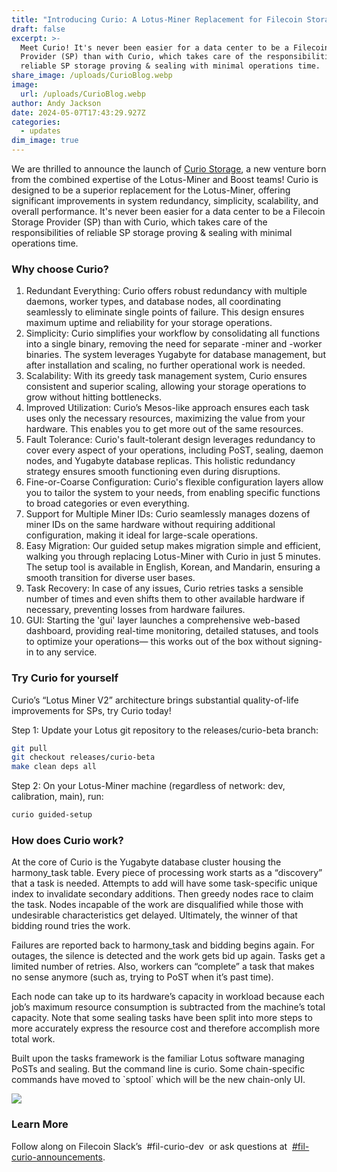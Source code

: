 ```yaml
---
title: "Introducing Curio: A Lotus-Miner Replacement for Filecoin Storage Providers"
draft: false
excerpt: >-
  Meet Curio! It's never been easier for a data center to be a Filecoin Storage
  Provider (SP) than with Curio, which takes care of the responsibilities of
  reliable SP storage proving & sealing with minimal operations time.
share_image: /uploads/CurioBlog.webp
image:
  url: /uploads/CurioBlog.webp
author: Andy Jackson
date: 2024-05-07T17:43:29.927Z
categories:
  - updates
dim_image: true
---
```


We are thrilled to announce the launch of [Curio Storage](https://curiostorage.org/), a new venture born from the combined expertise of the Lotus-Miner and Boost teams! Curio is designed to be a superior replacement for the Lotus-Miner, offering significant improvements in system redundancy, simplicity, scalability, and overall performance. It's never been easier for a data center to be a Filecoin Storage Provider (SP) than with Curio, which takes care of the responsibilities of reliable SP storage proving & sealing with minimal operations time.

### Why choose Curio?

1. Redundant Everything: Curio offers robust redundancy with multiple daemons, worker types, and database nodes, all coordinating seamlessly to eliminate single points of failure. This design ensures maximum uptime and reliability for your storage operations.
2. Simplicity: Curio simplifies your workflow by consolidating all functions into a single binary, removing the need for separate -miner and -worker binaries. The system leverages Yugabyte for database management, but after installation and scaling, no further operational work is needed.
3. Scalability: With its greedy task management system, Curio ensures consistent and superior scaling, allowing your storage operations to grow without hitting bottlenecks.
4. Improved Utilization: Curio’s Mesos-like approach ensures each task uses only the necessary resources, maximizing the value from your hardware. This enables you to get more out of the same resources.
5. Fault Tolerance: Curio's fault-tolerant design leverages redundancy to cover every aspect of your operations, including PoST, sealing, daemon nodes, and Yugabyte database replicas. This holistic redundancy strategy ensures smooth functioning even during disruptions.
6. Fine-or-Coarse Configuration: Curio's flexible configuration layers allow you to tailor the system to your needs, from enabling specific functions to broad categories or even everything. 
7. Support for Multiple Miner IDs: Curio seamlessly manages dozens of miner IDs on the same hardware without requiring additional configuration, making it ideal for large-scale operations.
8. Easy Migration: Our guided setup makes migration simple and efficient, walking you through replacing Lotus-Miner with Curio in just 5 minutes. The setup tool is available in English, Korean, and Mandarin, ensuring a smooth transition for diverse user bases.
9. Task Recovery: In case of any issues, Curio retries tasks a sensible number of times and even shifts them to other available hardware if necessary, preventing losses from hardware failures.
10. GUI: Starting the 'gui' layer launches a comprehensive web-based dashboard, providing real-time monitoring, detailed statuses, and tools to optimize your operations— this works out of the box without signing-in to any service.

### Try Curio for yourself

Curio’s “Lotus Miner V2” architecture brings substantial quality-of-life improvements for SPs, try Curio today!

Step 1: Update your Lotus git repository to the releases/curio-beta branch:

```bash
git pull
git checkout releases/curio-beta
make clean deps all
```

Step 2: On your Lotus-Miner machine (regardless of network: dev, calibration, main), run:

```bash
curio guided-setup
```

### How does Curio work?

At the core of Curio is the Yugabyte database cluster housing the harmony_task table. Every piece of processing work starts as a “discovery” that a task is needed. Attempts to add will have some task-specific unique index to invalidate secondary additions. Then greedy nodes race to claim the task. Nodes incapable of the work are disqualified while those with undesirable characteristics get delayed. Ultimately, the winner of that bidding round tries the work. 

Failures are reported back to harmony_task and bidding begins again. For outages, the silence is detected and the work gets bid up again. Tasks get a limited number of retries. Also, workers can “complete” a task that makes no sense anymore (such as, trying to PoST when it’s past time). 

Each node can take up to its hardware’s capacity in workload because each job’s maximum resource consumption is subtracted from the machine’s total capacity. Note that some sealing tasks have been split into more steps to more accurately express the resource cost and therefore accomplish more total work. 

Built upon the tasks framework is the familiar Lotus software managing PoSTs and sealing. But the command line is curio. Some chain-specific commands have moved to \`sptool\` which will be the new chain-only UI.

![](</uploads/how-it-works-(1).svg>)

### Learn More

Follow along on Filecoin Slack’s  #fil-curio-dev  or ask questions at  [#fil-curio-announcements](https://filecoinproject.slack.com/archives/C06V5B3B7CJ).
